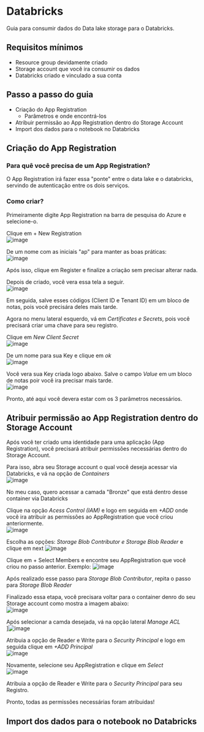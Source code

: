 # Databricks
Guia para consumir dados do Data lake storage para o Databricks.

## Requisitos mínimos
- Resource group devidamente criado
- Storage account que você ira consumir os dados
- Databricks criado e vinculado a sua conta
  
## Passo a passo do guia
- Criação do App Registration
  - Parâmetros e onde encontrá-los
- Atribuir permissão ao App Registration dentro do Storage Account
- Import dos dados para o notebook no Databricks

## Criação do App Registration
### Para quê você precisa de um App Registration?
O App Registration irá fazer essa "ponte" entre o data lake e o databricks, servindo de autenticação entre os dois serviços.

### Como criar?
Primeiramente digite App Registration na barra de pesquisa do Azure e selecione-o.

Clique em + New Registration
<br>
![image](https://github.com/Vinicius-Peters/databricks-study/assets/49006283/313e4308-2807-4dc6-bf91-ebf647be419f)

De um nome com as iniciais "ap" para manter as boas práticas: 
<br>
![image](https://github.com/Vinicius-Peters/databricks-study/assets/49006283/21d0d0a0-0c8f-4f1c-8bf6-51810f05d089)

Após isso, clique em Register e finalize a criação sem precisar alterar nada.

Depois de criado, você vera essa tela a seguir.
<br>
![image](https://github.com/Vinicius-Peters/databricks-study/assets/49006283/164a3465-a3a6-44f2-b5d6-29dc65e23fe5)

Em seguida, salve esses códigos (Client ID e Tenant ID) em um bloco de notas, pois você precisára deles mais tarde.

Agora no menu lateral esquerdo, vá em *Certificates e Secrets*, pois você precisará criar uma chave para seu registro.

Clique em *New Client Secret* 
<br>
![image](https://github.com/Vinicius-Peters/databricks-study/assets/49006283/a0ad7cc0-5e0c-437e-b291-f7a784e9f64b)

De um nome para sua Key e clique em *ok*
<br>
![image](https://github.com/Vinicius-Peters/databricks-study/assets/49006283/1bce6c29-7110-4bae-8d1e-6c6a711894f4)

Você vera sua Key criada logo abaixo. Salve o campo *Value* em um bloco de notas poir você ira precisar mais tarde. 
<br>
![image](https://github.com/Vinicius-Peters/databricks-study/assets/49006283/bb62753a-c58f-47ba-9a79-be01cdd85178)

Pronto, até aqui você devera estar com os 3 parâmetros necessários.

## Atribuir permissão ao App Registration dentro do Storage Account

Após você ter criado uma identidade para uma aplicação (App Registration), você precisará atribuir permissões necessárias dentro do Storage Account.

Para isso, abra seu Storage account o qual você deseja acessar via Databricks, e vá na opção de *Containers* 
<br>
![image](https://github.com/Vinicius-Peters/databricks-study/assets/49006283/2978899d-d169-43c8-8ff8-497e3bb76f5b)

No meu caso, quero acessar a camada "Bronze" que está dentro desse container via Databricks

Clique na opção *Acess Control (IAM)* e logo em seguida em *+ADD* onde você ira atribuir as permissões ao AppRegistration que você criou anteriormente. 
<br>
![image](https://github.com/Vinicius-Peters/databricks-study/assets/49006283/5708d9e7-e509-467b-a3e9-a4baad3daf25)

Escolha as opções: *Storage Blob Contributor e Storage Blob Reader* e clique em next
![image](https://github.com/Vinicius-Peters/databricks-study/assets/49006283/e8a3a714-cc74-4c14-911b-0c3f2afb1f7e)

Clique em + Select Members e encontre seu AppRegistration que você criou no passo anterior.
Exemplo:
![image](https://github.com/Vinicius-Peters/databricks-study/assets/49006283/cbf4d37c-8658-468d-9947-70a602225dac)

Após realizado esse passo para *Storage Blob Contributor*, repita o passo para *Storage Blob Reader*

Finalizado essa etapa, você precisara voltar para o container denro do seu Storage account como mostra a imagem abaixo:
<br>
![image](https://github.com/Vinicius-Peters/databricks-study/assets/49006283/8916fdfa-6a22-4c4a-9c49-e1b69cbd0e60)

Após selecionar a camda desejada, vá na opção lateral *Manage ACL*
<br>
]![image](https://github.com/Vinicius-Peters/databricks-study/assets/49006283/1d670f7a-b442-48ff-a576-7cf75d9fdac4)

Atribuia a opção de Reader e Write para o *Security Principal* e logo em seguida clique em *+ADD Principal*
<br>
![image](https://github.com/Vinicius-Peters/databricks-study/assets/49006283/0fa6cd9a-5b67-449e-9cdb-2fe9add56ff7)

Novamente, selecione seu AppRegistration e clique em *Select*
<br>
![image](https://github.com/Vinicius-Peters/databricks-study/assets/49006283/11f0b534-2c03-4297-9d8e-84d471a3ecfd)

Atribuia a opção de Reader e Write para o *Security Principal* para seu Registro.

Pronto, todas as permissões necessárias foram atribuidas!

## Import dos dados para o notebook no Databricks












